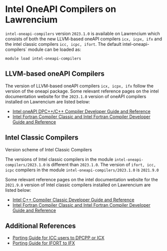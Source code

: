 # Intel OneAPI Compilers on Lawrencium

`intel-oneapi-compilers` version `2023.1.0` is available on Lawrencium which consists of both the new LLVM-based oneAPI compilers `icx, icpx, ifx` and the intel classic compilers `icc, icpc, ifort`. The default intel-oneapi-compilers\` module can be loaded as:

```
module load intel-oneapi-compilers

```

## LLVM-based oneAPI Compilers

The version of LLVM-based oneAPI compilers `icx, icpx, ifx` follow the version of the oneapi package. Some relevant reference pages on the intel documentation website for the `2023.1.0` version of oneAPI compilers installed on Lawrencium are listed below:

- [Intel oneAPI DPC++/C++ Compiler Developer Guide and Reference](https://www.intel.com/content/www/us/en/docs/dpcpp-cpp-compiler/developer-guide-reference/2023-1/overview.html)
- [Intel Fortran Compiler Classic and Intel Fortran Compiler Developer Guide and Reference](https://www.intel.com/content/www/us/en/docs/fortran-compiler/developer-guide-reference/2023-1/overview.html)

## Intel Classic Compilers

Version scheme of Intel Classic Compilers

The versions of Intel classic compilers in the module `intel-oneapi-compilers/2023.1.0` is different than `2023.1.0`. The version of `ifort, icc, icpc` compilers in the module `intel-oneapi-compilers/2023.1.0` is `2021.9.0`

Some relevant reference pages on the intel documentation website for the `2021.9.0` version of Intel classic compilers installed on Lawrencium are listed below:

- [Intel C++ Compiler Classic Developer Guide and Reference](https://www.intel.com/content/www/us/en/docs/cpp-compiler/developer-guide-reference/2021-9/overview.html)
- [Intel Fortran Compiler Classic and Intel Fortran Compiler Developer Guide and Reference](https://www.intel.com/content/www/us/en/docs/fortran-compiler/developer-guide-reference/2023-1/overview.html)

## Additional References

- [Porting Guide for ICC users to DPCPP or ICX](https://www.intel.com/content/www/us/en/developer/articles/guide/porting-guide-for-icc-users-to-dpcpp-or-icx.html)
- [Porting Guide for IFORT to IFX](https://www.intel.com/content/www/us/en/developer/articles/guide/porting-guide-for-ifort-to-ifx.html)
